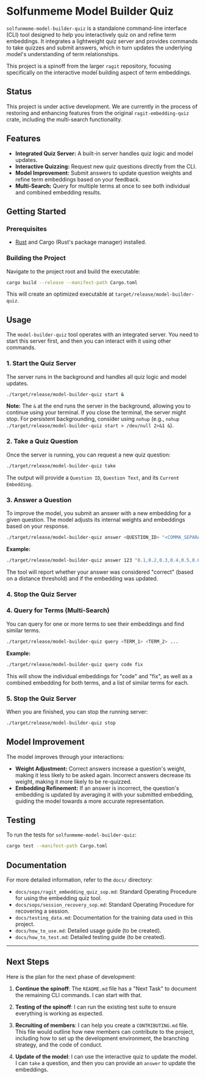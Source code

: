 # Solfunmeme Model Builder Quiz

`solfunmeme-model-builder-quiz` is a standalone command-line interface (CLI) tool designed to help you interactively quiz on and refine term embeddings. It integrates a lightweight quiz server and provides commands to take quizzes and submit answers, which in turn updates the underlying model's understanding of term relationships.

This project is a spinoff from the larger `ragit` repository, focusing specifically on the interactive model building aspect of term embeddings.


## Status

This project is under active development. We are currently in the process of restoring and enhancing features from the original `ragit-embedding-quiz` crate, including the multi-search functionality.


## Features

*   **Integrated Quiz Server:** A built-in server handles quiz logic and model updates.
*   **Interactive Quizzing:** Request new quiz questions directly from the CLI.
*   **Model Improvement:** Submit answers to update question weights and refine term embeddings based on your feedback.
*   **Multi-Search:** Query for multiple terms at once to see both individual and combined embedding results.


## Getting Started

### Prerequisites

*   [Rust](https://www.rust-lang.org/tools/install) and Cargo (Rust's package manager) installed.

### Building the Project

Navigate to the project root and build the executable:

```bash
cargo build --release --manifest-path Cargo.toml
```

This will create an optimized executable at `target/release/model-builder-quiz`.

## Usage

The `model-builder-quiz` tool operates with an integrated server. You need to start this server first, and then you can interact with it using other commands.

### 1. Start the Quiz Server

The server runs in the background and handles all quiz logic and model updates.

```bash
./target/release/model-builder-quiz start &
```

**Note:** The `&` at the end runs the server in the background, allowing you to continue using your terminal. If you close the terminal, the server might stop. For persistent backgrounding, consider using `nohup` (e.g., `nohup ./target/release/model-builder-quiz start > /dev/null 2>&1 &`).

### 2. Take a Quiz Question

Once the server is running, you can request a new quiz question:

```bash
./target/release/model-builder-quiz take
```

The output will provide a `Question ID`, `Question Text`, and its `Current Embedding`.

### 3. Answer a Question

To improve the model, you submit an answer with a new embedding for a given question. The model adjusts its internal weights and embeddings based on your response.

```bash
./target/release/model-builder-quiz answer <QUESTION_ID> "<COMMA_SEPARATED_EMBEDDING>"
```

**Example:**

```bash
./target/release/model-builder-quiz answer 123 "0.1,0.2,0.3,0.4,0.5,0.6,0.7,0.8"
```

The tool will report whether your answer was considered "correct" (based on a distance threshold) and if the embedding was updated.

### 4. Stop the Quiz Server
### 4. Query for Terms (Multi-Search)

You can query for one or more terms to see their embeddings and find similar terms.

```bash
./target/release/model-builder-quiz query <TERM_1> <TERM_2> ...
```

**Example:**

```bash
./target/release/model-builder-quiz query code fix
```

This will show the individual embeddings for "code" and "fix", as well as a combined embedding for both terms, and a list of similar terms for each.

### 5. Stop the Quiz Server


When you are finished, you can stop the running server:

```bash
./target/release/model-builder-quiz stop
```

## Model Improvement

The model improves through your interactions:

*   **Weight Adjustment:** Correct answers increase a question's weight, making it less likely to be asked again. Incorrect answers decrease its weight, making it more likely to be re-quizzed.
*   **Embedding Refinement:** If an answer is incorrect, the question's embedding is updated by averaging it with your submitted embedding, guiding the model towards a more accurate representation.

## Testing

To run the tests for `solfunmeme-model-builder-quiz`:

```bash
cargo test --manifest-path Cargo.toml
```

## Documentation

For more detailed information, refer to the `docs/` directory:

*   `docs/sops/ragit_embedding_quiz_sop.md`: Standard Operating Procedure for using the embedding quiz tool.
*   `docs/sops/session_recovery_sop.md`: Standard Operating Procedure for recovering a session.
*   `docs/testing_data.md`: Documentation for the training data used in this project.
*   `docs/how_to_use.md`: Detailed usage guide (to be created).
*   `docs/how_to_test.md`: Detailed testing guide (to be created).

---

## Next Steps

Here is the plan for the next phase of development:

1.  **Continue the spinoff**: The `README.md` file has a "Next Task" to document the remaining CLI commands. I can start with that.

2.  **Testing of the spinoff**: I can run the existing test suite to ensure everything is working as expected.

3.  **Recruiting of members**: I can help you create a `CONTRIBUTING.md` file. This file would outline how new members can contribute to the project, including how to set up the development environment, the branching strategy, and the code of conduct.

4.  **Update of the model**: I can use the interactive quiz to update the model. I can `take` a question, and then you can provide an `answer` to update the embeddings.
